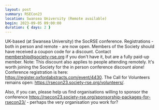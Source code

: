 ```yaml
---
layout: post
summary: RSECon23
location: Swansea University (Remote available)
begin: 2023-09-05 09:00:00
duration: { days: 2 }
---
```


UK-based (at Swansea University) the SocRSE conference. 
Registrations - both in person and remote - are now open. Members of the
Society should have received a coupon code for a discount. Contact
membership@society-rse.org if you don't have it, but are a fully paid-up
member. Note: This discount also applies to people attending remotely.
It's worth joining the Society for the in person conference discount
alone!
Conference registration is here: https://register.oxfordabstracts.com/event/4430. 
The Call for Volunteers remains open: https://rsecon23.society-rse.org/volunteers/.

Also, if you can, please help us find organisations willing to sponsor the
conference https://rsecon23.society-rse.org/sponsorship-packages-for-rsecon23/ -
perhaps the very organisation you work for?
